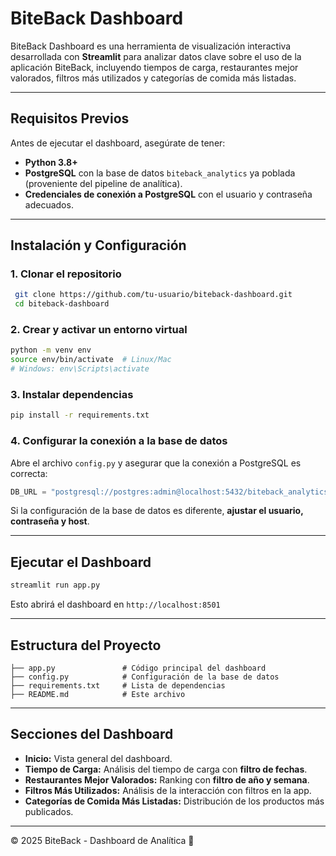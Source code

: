 # BiteBack Dashboard

BiteBack Dashboard es una herramienta de visualización interactiva desarrollada con **Streamlit** para analizar datos clave sobre el uso de la aplicación BiteBack, incluyendo tiempos de carga, restaurantes mejor valorados, filtros más utilizados y categorías de comida más listadas.

---

## **Requisitos Previos**
Antes de ejecutar el dashboard, asegúrate de tener:
- **Python 3.8+**
- **PostgreSQL** con la base de datos `biteback_analytics` ya poblada (proveniente del pipeline de analítica).
- **Credenciales de conexión a PostgreSQL** con el usuario y contraseña adecuados.

---

## **Instalación y Configuración**

### 1. **Clonar el repositorio**
```bash
 git clone https://github.com/tu-usuario/biteback-dashboard.git
 cd biteback-dashboard
```

### 2. **Crear y activar un entorno virtual**
```bash
python -m venv env
source env/bin/activate  # Linux/Mac
# Windows: env\Scripts\activate
```

### 3. **Instalar dependencias**
```bash
pip install -r requirements.txt
```

### 4. **Configurar la conexión a la base de datos**
Abre el archivo `config.py` y asegurar que la conexión a PostgreSQL es correcta:
```python
DB_URL = "postgresql://postgres:admin@localhost:5432/biteback_analytics"
```

Si la configuración de la base de datos es diferente, **ajustar el usuario, contraseña y host**.

---

## **Ejecutar el Dashboard**
```bash
streamlit run app.py
```
Esto abrirá el dashboard en `http://localhost:8501`

---

## **Estructura del Proyecto**
```
├── app.py               # Código principal del dashboard
├── config.py            # Configuración de la base de datos
├── requirements.txt     # Lista de dependencias
├── README.md            # Este archivo
```

---

## **Secciones del Dashboard**
- **Inicio:** Vista general del dashboard.
- **Tiempo de Carga:** Análisis del tiempo de carga con **filtro de fechas**.
- **Restaurantes Mejor Valorados:** Ranking con **filtro de año y semana**.
- **Filtros Más Utilizados:** Análisis de la interacción con filtros en la app.
- **Categorías de Comida Más Listadas:** Distribución de los productos más publicados.

---

© 2025 BiteBack - Dashboard de Analítica 🚀


